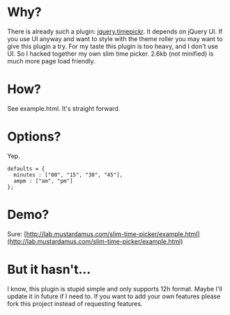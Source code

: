 Why?
====

There is already such a plugin: [jquery.timepickr](http://haineault.com/media/jquery/ui-timepickr/page/). It depends on jQuery UI. If you use UI anyway and want to style with the theme roller you may want to give this plugin a try. For my taste this plugin is too heavy, and I don't use UI. So I hacked together my own slim time picker. 2.6kb (not minified) is much more page load friendly.

How?
====

See example.html. It's straight forward.

Options?
========

Yep.

    defaults = {
      minutes : ["00", "15", "30", "45"],
      ampm : ["am", "pm"]
    };

Demo?
=====

Sure: [http://lab.mustardamus.com/slim-time-picker/example.html](http://lab.mustardamus.com/slim-time-picker/example.html)

But it hasn't...
================

I know, this plugin is stupid simple and only supports 12h format. Maybe I'll update it in future if I need to. If you want to add your own features please fork this project instead of requesting features. 